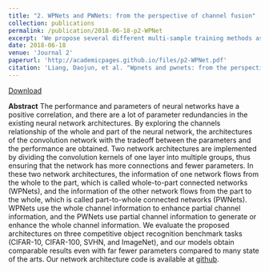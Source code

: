 ```yaml
---
title: "2. WPNets and PWNets: from the perspective of channel fusion"
collection: publications
permalink: /publication/2018-06-18-p2-WPNet
excerpt: 'We propose several different multi-sample training methods as variations of the mixup, which can also achieve comparable performance with mixup.'
date: 2018-06-18
venue: 'Journal 2'
paperurl: 'http://academicpages.github.io/files/p2-WPNet.pdf'
citation: 'Liang, Daojun, et al. "Wpnets and pwnets: from the perspective of channel fusion." IEEE Access 6 (2018): 34226-34236.'
---
```


[Download](http://academicpages.github.io/files/p2-WPNet.pdf)

**Abstract**
The performance and parameters of neural networks have a positive correlation, and there are a lot of parameter redundancies in the existing neural network architectures. By exploring the channels relationship of the whole and part of the neural network, the architectures of the convolution network with the tradeoff between the parameters and the performance are obtained. Two network architectures are implemented by dividing the convolution kernels of one layer into multiple groups, thus ensuring that the network has more connections and fewer parameters. In these two network architectures, the information of one network flows from the whole to the part, which is called whole-to-part connected networks (WPNets), and the information of the other network flows from the part to the whole, which is called part-to-whole connected networks (PWNets). WPNets use the whole channel information to enhance partial channel information, and the PWNets use partial channel information to generate or enhance the whole channel information. We evaluate the proposed architectures on three competitive object recognition benchmark tasks (CIFAR-10, CIFAR-100, SVHN, and ImageNet), and our models obtain comparable results even with far fewer parameters compared to many state of the arts. Our network architecture code is available at [github](https://github.com/liangdaojun/W-P-Nets).